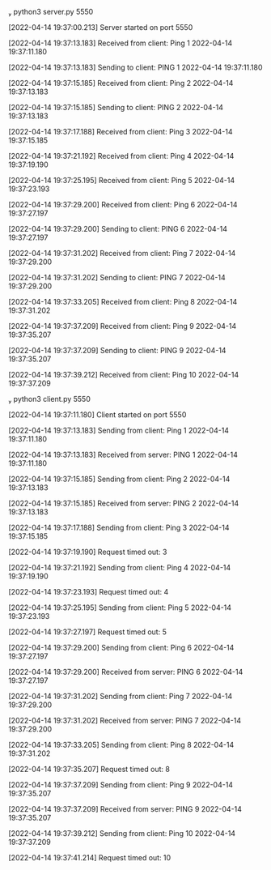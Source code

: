  python3 server.py 5550

[2022-04-14 19:37:00.213] Server started on port 5550

[2022-04-14 19:37:13.183] Received from client: Ping 1 2022-04-14 19:37:11.180

[2022-04-14 19:37:13.183] Sending to client: PING 1 2022-04-14 19:37:11.180

[2022-04-14 19:37:15.185] Received from client: Ping 2 2022-04-14 19:37:13.183

[2022-04-14 19:37:15.185] Sending to client: PING 2 2022-04-14 19:37:13.183

[2022-04-14 19:37:17.188] Received from client: Ping 3 2022-04-14 19:37:15.185

[2022-04-14 19:37:21.192] Received from client: Ping 4 2022-04-14 19:37:19.190

[2022-04-14 19:37:25.195] Received from client: Ping 5 2022-04-14 19:37:23.193

[2022-04-14 19:37:29.200] Received from client: Ping 6 2022-04-14 19:37:27.197

[2022-04-14 19:37:29.200] Sending to client: PING 6 2022-04-14 19:37:27.197

[2022-04-14 19:37:31.202] Received from client: Ping 7 2022-04-14 19:37:29.200

[2022-04-14 19:37:31.202] Sending to client: PING 7 2022-04-14 19:37:29.200

[2022-04-14 19:37:33.205] Received from client: Ping 8 2022-04-14 19:37:31.202

[2022-04-14 19:37:37.209] Received from client: Ping 9 2022-04-14 19:37:35.207

[2022-04-14 19:37:37.209] Sending to client: PING 9 2022-04-14 19:37:35.207

[2022-04-14 19:37:39.212] Received from client: Ping 10 2022-04-14 19:37:37.209

 python3 client.py 5550

[2022-04-14 19:37:11.180] Client started on port 5550

[2022-04-14 19:37:13.183] Sending from client: Ping 1 2022-04-14 19:37:11.180

[2022-04-14 19:37:13.183] Received from server: PING 1 2022-04-14 19:37:11.180

[2022-04-14 19:37:15.185] Sending from client: Ping 2 2022-04-14 19:37:13.183

[2022-04-14 19:37:15.185] Received from server: PING 2 2022-04-14 19:37:13.183

[2022-04-14 19:37:17.188] Sending from client: Ping 3 2022-04-14 19:37:15.185

[2022-04-14 19:37:19.190] Request timed out: 3

[2022-04-14 19:37:21.192] Sending from client: Ping 4 2022-04-14 19:37:19.190

[2022-04-14 19:37:23.193] Request timed out: 4

[2022-04-14 19:37:25.195] Sending from client: Ping 5 2022-04-14 19:37:23.193

[2022-04-14 19:37:27.197] Request timed out: 5

[2022-04-14 19:37:29.200] Sending from client: Ping 6 2022-04-14 19:37:27.197

[2022-04-14 19:37:29.200] Received from server: PING 6 2022-04-14 19:37:27.197

[2022-04-14 19:37:31.202] Sending from client: Ping 7 2022-04-14 19:37:29.200

[2022-04-14 19:37:31.202] Received from server: PING 7 2022-04-14 19:37:29.200

[2022-04-14 19:37:33.205] Sending from client: Ping 8 2022-04-14 19:37:31.202

[2022-04-14 19:37:35.207] Request timed out: 8

[2022-04-14 19:37:37.209] Sending from client: Ping 9 2022-04-14 19:37:35.207

[2022-04-14 19:37:37.209] Received from server: PING 9 2022-04-14 19:37:35.207

[2022-04-14 19:37:39.212] Sending from client: Ping 10 2022-04-14 19:37:37.209

[2022-04-14 19:37:41.214] Request timed out: 10

